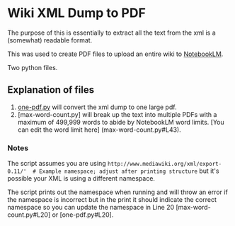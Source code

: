 # Wiki XML Dump to PDF

The purpose of this is essentially to extract all the text from the xml is a (somewhat) readable format. 

This was used to create PDF files to upload an entire wiki to [NotebookLM](https://notebooklm.google.com/).

Two python files. 

## Explanation of files

1. [one-pdf.py](one-pdf.py) will convert the xml dump to one large pdf. 
2. [max-word-count.py] will break up the text into multiple PDFs with a maximum of 499,999 words to abide by NotebookLM word limits. [You can edit the word limit here] (max-word-count.py#L43).

### Notes

The script assumes you are using `http://www.mediawiki.org/xml/export-0.11/'  # Example namespace; adjust after printing structure` but it's possible your XML is using a different namespace. 

The script prints out the namespace when running and will throw an error if the namespace is incorrect but in the print it should indicate the correct namespace so you can update the namespace in Line 20 [max-word-count.py#L20] or [one-pdf.py#L20].